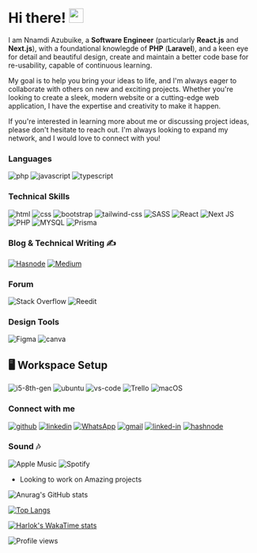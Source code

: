 # Hi there! <img src="https://media.giphy.com/media/hvRJCLFzcasrR4ia7z/giphy.gif" width="29px">

<!-- ## 🚀 About Me -->

I am Nnamdi Azubuike, a **Software Engineer** (particularly **React.js** and **Next.js**), with a foundational knowlegde of **PHP** (**Laravel**), and a keen eye for detail and beautiful design, create and maintain a better code base for re-usability, capable of continuous learning.

My goal is to help you bring your ideas to life, and I'm always eager to collaborate with others on new and exciting projects. Whether you're looking to create a sleek, modern website or a cutting-edge web application, I have the expertise and creativity to make it happen.

If you're interested in learning more about me or discussing project ideas, please don't hesitate to reach out. I'm always looking to expand my network, and I would love to connect with you!

### Languages


![php](https://img.shields.io/badge/php-3178C6?style=for-the-badge&logo=php&logoColor=white)
![javascript](https://img.shields.io/badge/JavaScript-323330?style=for-the-badge&logo=javascript&logoColor=F7DF1E)
![typescript](https://img.shields.io/badge/Typescript-323330?style=for-the-badge&logo=typescript&logoColor=blue)
<!-- ![dart](https://img.shields.io/badge/Dart-28B6F6?style=for-the-badge&logo=dart&logoColor=white) -->

### Technical Skills 

![html](https://img.shields.io/badge/HTML5-E34F26?style=for-the-badge&logo=html5&logoColor=white)
![css](https://img.shields.io/badge/CSS3-1572B6?style=for-the-badge&logo=css3&logoColor=white)
![bootstrap](https://img.shields.io/badge/Bootstrap-563D7C?style=for-the-badge&logo=bootstrap&logoColor=white)
![tailwind-css](https://img.shields.io/badge/tailwind_css-06B6D4?style=for-the-badge&logo=tailwind-css&logoColor=white)
![SASS](https://img.shields.io/badge/SASS-hotpink.svg?style=for-the-badge&logo=SASS&logoColor=white)
![React](https://img.shields.io/badge/react-%2320232a.svg?style=for-the-badge&logo=react&logoColor=%2361DAFB)
![Next JS](https://img.shields.io/badge/Next-black?style=for-the-badge&logo=next.js&logoColor=white)
![PHP](https://img.shields.io/badge/PHP-777BB4?style=for-the-badge&logo=php&logoColor=white)
![MYSQL](https://img.shields.io/badge/MySQL-00000F?style=for-the-badge&logo=mysql&logoColor=white)
![Prisma](https://img.shields.io/badge/Prisma-3982CE?style=for-the-badge&logo=Prisma&logoColor=white)

### Blog & Technical Writing ✍️
[![Hasnode](https://img.shields.io/badge/Hashnode-2962FF?style=for-the-badge&logo=hashnode&logoColor=white)](https://iamclement.hashnode.dev/)
[![Medium](https://img.shields.io/badge/Medium-12100E?style=for-the-badge&logo=medium&logoColor=white)](https://medium.com/@iamclement)


### Forum

![Stack Overflow](https://img.shields.io/badge/-Stackoverflow-FE7A16?style=for-the-badge&logo=stack-overflow&logoColor=white)
![Reedit](https://aleen42.github.io/badges/src/reddit.svg)


### Design Tools

![Figma](https://img.shields.io/badge/figma-%23F24E1E.svg?style=for-the-badge&logo=figma&logoColor=white)
![canva](https://img.shields.io/badge/canva-00C4CC?style=for-the-badge&logo=canva&logoColor=white)

## 🖥️ Workspace Setup

![i5-8th-gen](https://img.shields.io/badge/Intel-Core_i5_8th-0071C5?style=for-the-badge&logo=intel&logoColor=white)
![ubuntu](https://img.shields.io/badge/Ubuntu-0078D6?style=for-the-badge&logo=ubuntu&logoColor=f28532)
![vs-code](https://img.shields.io/badge/VS_Code-gray?style=for-the-badge&logo=Visual-Studio-Code&logoColor=blue)
![Trello](https://img.shields.io/badge/Trello-%23026AA7.svg?style=for-the-badge&logo=Trello&logoColor=white)
![macOS](https://img.shields.io/badge/mac%20os-000000?style=for-the-badge&logo=macos&logoColor=F0F0F0)

### Connect with me 

[![github](https://img.shields.io/badge/GitHub-000000?style=for-the-badge&logo=GitHub&logoColor=white)](https://github.com/iamclement1)
[![linkedin](https://img.shields.io/badge/LinkedIn-0077B5?style=for-the-badge&logo=LinkedIn&logoColor=white)](https://www.linkedin.com/in/clementnnamdi/)
[![WhatsApp](https://img.shields.io/badge/WhatsApp-25D366?style=for-the-badge&logo=whatsapp&logoColor=white)](https://wa.me/+2347034947199)
[![gmail](https://img.shields.io/badge/Gmail-D14836?style=for-the-badge&logo=Gmail&logoColor=white)](mailto:iamnnamdiclement@gmail.com)
[![linked-in](https://img.shields.io/badge/twitter-0077B5?style=for-the-badge&logo=twitter&logoColor=white)](https://twitter.com/_iamclement_)
[![hashnode](https://img.shields.io/badge/hashnode-111827?style=for-the-badge&logo=hashnode&logoColor=blue)](https://hashnode.com/@iamclement)
<!-- [![instagram](https://img.shields.io/badge/Instagram-E4405F?style=for-the-badge&logo=instagram&logoColor=white)](https://www.instagram.com/farvyy/) -->
<!-- [![Discord](https://img.shields.io/badge/%3CServer%3E-%237289DA.svg?style=for-the-badge&logo=discord&logoColor=white)]( -->

### Sound 🎶 

![Apple Music](https://img.shields.io/badge/apple%20music-F34E68?style=for-the-badge&logo=apple%20music&logoColor=white)
![Spotify](https://img.shields.io/badge/Spotify-1ED760?&style=for-the-badge&logo=spotify&logoColor=white)



- Looking to work on Amazing projects


<!-- [<img src='https://cdn.jsdelivr.net/npm/simple-icons@3.0.1/icons/github.svg' alt='github' height='18'>](https://github.com/iamclement1)  [<img src='https://cdn.jsdelivr.net/npm/simple-icons@3.0.1/icons/instagram.svg' alt='instagram' height='18'>](https://www.instagram.com/iamclement_/)  [<img src='https://cdn.jsdelivr.net/npm/simple-icons@3.0.1/icons/twitter.svg' alt='twitter' height='18'>](https://twitter.com/_iamclement_) -->

![Anurag's GitHub stats](https://github-readme-stats.vercel.app/api?username=iamclement1&show_icons=true&theme=radical)

<!-- ![GitHub stats](https://github-readme-stats.vercel.app/api?username=iamclement1&show_icons=true)  -->

[![Top Langs](https://github-readme-stats.vercel.app/api/top-langs/?username=iamclement1&layout=pie)](https://github.com/iamclement1/github-readme-stats)

[![Harlok's WakaTime stats](https://github-readme-stats.vercel.app/api/wakatime?username=iamclement&layout=compact)](https://github.com/iamclement1/github-readme-stats)

![Profile views](https://gpvc.arturio.dev/iamclement1)
